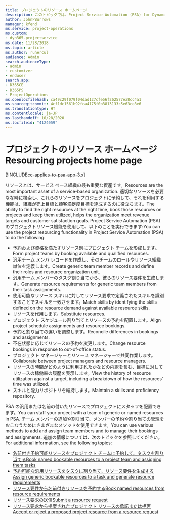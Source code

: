 ```yaml
---
title: プロジェクトのリソース ホームページ
description: このトピックでは、Project Service Automation (PSA) for Dynamics 365 のリソース管理機能について説明します。
author: JohnPBurrows
manager: kfend
ms.service: project-operations
ms.custom:
- dyn365-projectservice
ms.date: 11/28/2018
ms.topic: article
ms.author: ruhercul
audience: Admin
search.audienceType:
- admin
- customizer
- enduser
search.app:
- D365CE
- D365PS
- ProjectOperations
ms.openlocfilehash: ca49c29f079f04dad127cfe56f262577ea8cc4a1
ms.sourcegitcommit: 4cf1dc1561b92fca4175f0b3813133c5e63ce8e6
ms.translationtype: HT
ms.contentlocale: ja-JP
ms.lasthandoff: 10/28/2020
ms.locfileid: "4124059"
---
```

# <a name="resourcing-projects-home-page"></a><span data-ttu-id="91cf3-103">プロジェクトのリソース ホームページ</span><span class="sxs-lookup"><span data-stu-id="91cf3-103">Resourcing projects home page</span></span>

[!INCLUDE[cc-applies-to-psa-app-3.x](../includes/cc-applies-to-psa-app-3x.md)]

<span data-ttu-id="91cf3-104">リソースとは、サービス ベース組織の最も重要な資産です。</span><span class="sxs-lookup"><span data-stu-id="91cf3-104">Resources are the most important asset of a service-based organization.</span></span> <span data-ttu-id="91cf3-105">適切なリソースを必要なな時に検索し、これらのリソースをプロジェクトに予約して、それを利用する機能は、組織が売上目標と顧客満足度目標を達成するのに役立ちます。</span><span class="sxs-lookup"><span data-stu-id="91cf3-105">The ability to find the right resources at the right time, book those resources on projects and keep them utilized, helps the organization meet revenue targets and customer satisfaction goals.</span></span> <span data-ttu-id="91cf3-106">Project Service Automation (PSA) のプロジェクトリソース機能を使用して、以下のことを実行できます:</span><span class="sxs-lookup"><span data-stu-id="91cf3-106">You can use the project resourcing functionality in Project Service Automation (PSA) to do the following:</span></span>

- <span data-ttu-id="91cf3-107">予約および資格を満たすリソース別にプロジェクト チームを形成します。</span><span class="sxs-lookup"><span data-stu-id="91cf3-107">Form project teams by booking available and qualified resources.</span></span>
- <span data-ttu-id="91cf3-108">汎用チーム メンバ レコードを作成し、そのチームのロールやリソース組織単位を定義します。</span><span class="sxs-lookup"><span data-stu-id="91cf3-108">Create generic team member records and define their roles and resource organization unit.</span></span>
- <span data-ttu-id="91cf3-109">汎用チーム メンバーのタスク割り当てから、彼らのリソース要件を生成します。</span><span class="sxs-lookup"><span data-stu-id="91cf3-109">Generate resource requirements for generic team members from their task assignments.</span></span>
- <span data-ttu-id="91cf3-110">使用可能なリソース スキルに対してリソース要求で定義されたスキルを識別することでスキルを一致させます。</span><span class="sxs-lookup"><span data-stu-id="91cf3-110">Match skills by identifying the skills defined on the resource demand against available resource skills.</span></span>
- <span data-ttu-id="91cf3-111">リソースを代用します。</span><span class="sxs-lookup"><span data-stu-id="91cf3-111">Substitute resources.</span></span>
- <span data-ttu-id="91cf3-112">プロジェクト スケジュール割り当てとリソースの予約を配置します。</span><span class="sxs-lookup"><span data-stu-id="91cf3-112">Align project schedule assignments and resource bookings.</span></span>
- <span data-ttu-id="91cf3-113">予約と割り当ての違いを調整します。</span><span class="sxs-lookup"><span data-stu-id="91cf3-113">Reconcile differences in bookings and assignments.</span></span>
- <span data-ttu-id="91cf3-114">不在状態に応じてリソースの予約を変更します。</span><span class="sxs-lookup"><span data-stu-id="91cf3-114">Change resource bookings in response to out-of-office status.</span></span>
- <span data-ttu-id="91cf3-115">プロジェクト マネージャーとリソース マネージャーで共同作業します。</span><span class="sxs-lookup"><span data-stu-id="91cf3-115">Collaborate between project managers and resource managers.</span></span>
- <span data-ttu-id="91cf3-116">リソースの時間がどのように利用されたかなどの内訳を含む、目標に対してリソースの稼働率の履歴を表示します。</span><span class="sxs-lookup"><span data-stu-id="91cf3-116">View the history of resource utilization against a target, including a breakdown of how the resources' time was utilized.</span></span>
- <span data-ttu-id="91cf3-117">スキルと能力リポジトリを維持します。</span><span class="sxs-lookup"><span data-stu-id="91cf3-117">Maintain a skills and proficiency repository.</span></span>


<span data-ttu-id="91cf3-118">PSA の汎用または名前の付いたリソースでプロジェクトにスタッフを配置できます。</span><span class="sxs-lookup"><span data-stu-id="91cf3-118">You can staff your project with a team of generic or named resources in PSA.</span></span> <span data-ttu-id="91cf3-119">チーム メンバーの追加や割り当て、メンバーの予約や割り当ての管理をおこなうためにさまざまなメソッドを使用できます。</span><span class="sxs-lookup"><span data-stu-id="91cf3-119">You can use various methods to add and assign team members and to manage their bookings and assignments.</span></span> <span data-ttu-id="91cf3-120">追加の情報については、次のトピックを参照してください。</span><span class="sxs-lookup"><span data-stu-id="91cf3-120">For additional information, see the following topics:</span></span>

- [<span data-ttu-id="91cf3-121">名前付き予約可能リソースをプロジェクト チームに予約して、タスクを割り当てる</span><span class="sxs-lookup"><span data-stu-id="91cf3-121">Book named bookable resources to a project team and assigning them tasks</span></span>](assign-named-bookable-resource.md)
- [<span data-ttu-id="91cf3-122">予約可能な汎用リソースをタスクに割り当て、リソース要件を生成する</span><span class="sxs-lookup"><span data-stu-id="91cf3-122">Assign generic bookable resources to a task and generate resource requirements</span></span>](assign-generic-bookable-resource.md)
- [<span data-ttu-id="91cf3-123">リソース要件から名前付きリソースを予約する</span><span class="sxs-lookup"><span data-stu-id="91cf3-123">Book named resources from resource requirements</span></span>](book-named-resource.md)
- [<span data-ttu-id="91cf3-124">リソース要求の送信</span><span class="sxs-lookup"><span data-stu-id="91cf3-124">Submit a resource request</span></span>](submit-resource-request.md)
- [<span data-ttu-id="91cf3-125">リソース要求から提案されたプロジェクト リソースの承諾または拒否</span><span class="sxs-lookup"><span data-stu-id="91cf3-125">Accept or reject a proposed project resource from a resource request</span></span>](accept-reject-proposed-resource.md)
